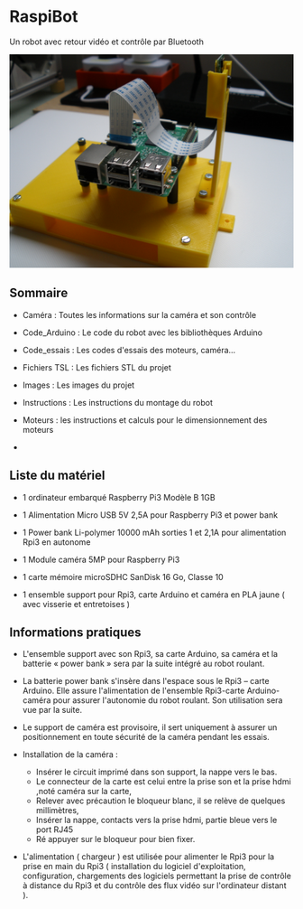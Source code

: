 <!--# RaspiBot -->
<!--$ Python-->
<!--$ Arduino -->
<!--$ Bluetooth -->

<!--% Un robot avec retour vidéo et contrôle par Bluetooth -->
# RaspiBot

Un robot avec retour vidéo et contrôle par Bluetooth

![IMG](.img/rpi.jpg)

## Sommaire

- Caméra : Toutes les informations sur la caméra et son contrôle

- Code_Arduino : Le code du robot avec les bibliothèques Arduino

- Code_essais : Les codes d'essais des moteurs, caméra...

- Fichiers TSL : Les fichiers STL du projet

- Images : Les images du projet

- Instructions : Les instructions du montage du robot

- Moteurs : les instructions et calculs pour le dimensionnement des moteurs

- 

## Liste du matériel


- 1 ordinateur embarqué Raspberry Pi3 Modèle B 1GB
- 1 Alimentation Micro USB 5V 2,5A pour Raspberry Pi3 et power bank
- 1 Power bank Li-polymer 10000 mAh sorties 1 et 2,1A pour alimentation Rpi3 en autonome
- 1 Module caméra 5MP pour Raspberry Pi3
- 1 carte mémoire microSDHC SanDisk 16 Go, Classe 10

- 1 ensemble support pour Rpi3, carte Arduino et caméra en PLA jaune ( avec visserie et entretoises )


## Informations pratiques

- L'ensemble support avec son Rpi3, sa carte Arduino, sa caméra et la batterie « power bank » sera par la suite intégré au robot roulant.

- La batterie power bank s'insère dans l'espace sous le Rpi3 – carte Arduino. Elle assure l'alimentation de l'ensemble Rpi3-carte Arduino-caméra pour assurer l'autonomie du robot roulant. Son utilisation sera vue par la suite.

- Le support de caméra est provisoire, il sert uniquement à assurer un positionnement en toute sécurité de la caméra pendant les essais.

- Installation de la caméra :

    - Insérer le circuit imprimé dans son support, la nappe vers le bas. 
    - Le connecteur de la carte est celui entre la prise son et la prise hdmi ,noté caméra sur la carte,
    - Relever avec précaution le bloqueur blanc, il se relève de quelques millimètres,
    - Insérer la nappe, contacts vers la prise hdmi, partie bleue vers le port RJ45
    - Ré appuyer sur le bloqueur pour bien fixer.

- L'alimentation ( chargeur ) est utilisée pour alimenter le Rpi3 pour la prise en main du Rpi3 ( installation du logiciel d'exploitation, configuration, chargements des logiciels permettant la prise de contrôle à distance du Rpi3 et du contrôle des flux vidéo sur l'ordinateur distant ).
